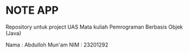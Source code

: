 # NOTE APP

Repository untuk project UAS
Mata kuliah Pemrograman Berbasis Objek (Java)

Nama    : Abdulloh Mun'am
NIM     : 23201292
